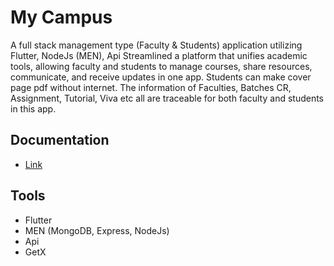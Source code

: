 # My Campus

A full stack management type (Faculty & Students) application utilizing
Flutter, NodeJs (MEN), Api
Streamlined a platform that unifies academic tools, allowing faculty
and students to manage courses, share resources, communicate, and
receive updates in one app.
Students can make cover page pdf without internet.
The information of Faculties, Batches CR, Assignment, Tutorial, Viva etc
all are traceable for both faculty and students in this app.

## Documentation

- [Link](https://docs.google.com/document/d/1TLRVyqxY0_bvOv0ZefIGkDnYIXW1Ilo0Ul5NjrE0XQ8/edit)

## Tools

- Flutter
- MEN (MongoDB, Express, NodeJs)
- Api
- GetX

